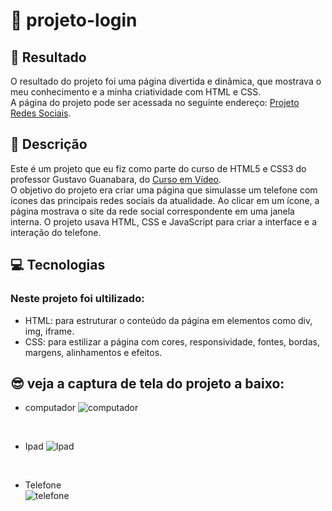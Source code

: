 # 🚀 projeto-login

## 🔗 Resultado

O resultado do projeto foi uma página divertida e dinâmica, que mostrava o meu conhecimento e a minha criatividade com HTML e CSS. <br>
 A página do projeto pode ser acessada no seguinte endereço: [Projeto Redes Sociais](https://mariana549.github.io/projeto-redes-sociais/).

## 📝 Descrição

Este é um projeto que eu fiz como parte do curso de HTML5 e CSS3 do professor Gustavo Guanabara, do [Curso em Vídeo](https://www.cursoemvideo.com). 
<br>
O objetivo do projeto era criar uma página que simulasse um telefone com ícones das principais redes sociais da atualidade. Ao clicar em um ícone, a página mostrava o site da rede social correspondente em uma janela interna. O projeto usava HTML, CSS e JavaScript para criar a interface e a interação do telefone.

## 💻 Tecnologias

### Neste projeto foi ultilizado:
- HTML: para estruturar o conteúdo da página em elementos como div, img, iframe.
- CSS: para estilizar a página com cores, responsividade, fontes, bordas, margens, alinhamentos e efeitos.

## 😎 veja a captura de tela do projeto a baixo:
- computador
![computador]()
<br>

- Ipad
![Ipad]()
<br>

- Telefone <br>
![telefone]()
